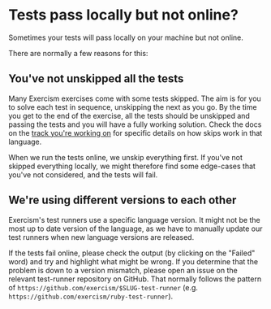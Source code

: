 # Tests pass locally but not online?

Sometimes your tests will pass locally on your machine but not online.

There are normally a few reasons for this:

## You've not unskipped all the tests

Many Exercism exercises come with some tests skipped.
The aim is for you to solve each test in sequence, unskipping the next as you go.
By the time you get to the end of the exercise, all the tests should be unskipped and passing the tests and you will have a fully working solution.
Check the docs on the [track you're working on](/docs/tracks) for specific details on how skips work in that language.

When we run the tests online, we unskip everything first.
If you've not skipped everything locally, we might therefore find some edge-cases that you've not considered, and the tests will fail.

## We're using different versions to each other

Exercism's test runners use a specific language version.
It might not be the most up to date version of the language, as we have to manually update our test runners when new language versions are released.

If the tests fail online, please check the output (by clicking on the "Failed" word) and try and highlight what might be wrong.
If you determine that the problem is down to a version mismatch, please open an issue on the relevant test-runner repository on GitHub.
That normally follows the pattern of `https://github.com/exercism/$SLUG-test-runner` (e.g. `https://github.com/exercism/ruby-test-runner`).
